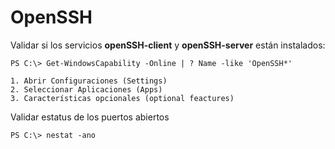 # OpenSSH  

Validar si los servicios **openSSH-client** y **openSSH-server** están instalados:

    PS C:\> Get-WindowsCapability -Online | ? Name -like 'OpenSSH*'  

    1. Abrir Configuraciones (Settings)
    2. Seleccionar Aplicaciones (Apps)
    3. Características opcionales (optional feactures)


Validar estatus de los puertos abiertos

    PS C:\> nestat -ano  

